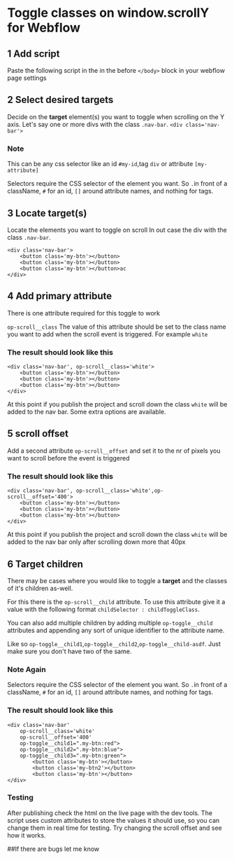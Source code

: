 # Toggle classes on window.scrollY for Webflow

## 1 Add script

Paste the following script in the in the before `</body>` block in your webflow page settings
<script src='https://cdn.jsdelivr.net/gh/porfur/webflowScripts@main/toggleClassesOnWindowScrollY/index.min.js'></script>

## 2 Select desired targets

Decide on the **target** element(s) you want to toggle when scrolling on the Y axis.
Let's say one or more divs with the class `.nav-bar`.
`<div class='nav-bar'>`

### Note

This can be any css selector like an id `#my-id`,tag `div` or attribute `[my-attribute]`

Selectors require the CSS selector of the element you want. So `.`in front of a className, `#` for an id, `[]` around attribute names, and nothing for tags.

## 3 Locate target(s)

Locate the elements you want to toggle on scroll
In out case the div with the class `.nav-bar`.

    <div class='nav-bar'>
    	<button class='my-btn'></button>
    	<button class='my-btn'></button>
    	<button class='my-btn'></button>ac
    </div>

## 4 Add primary attribute

There is one attribute required for this toggle to work

`op-scroll__class` The value of this attribute should be set to the class name you want to add when the scroll event is triggered.
For example `white`

### The result should look like this

    <div class='nav-bar', op-scroll__class='white'>
    	<button class='my-btn'></button>
    	<button class='my-btn'></button>
    	<button class='my-btn'></button>
    </div>

At this point if you publish the project and scroll down the class `white` will be added to the nav bar.
Some extra options are available.

## 5 scroll offset

Add a second attribute `op-scroll__offset` and set it to the nr of pixels you want to scroll before the event is triggered

### The result should look like this

    <div class='nav-bar', op-scroll__class='white',op-scroll__offset='400'>
    	<button class='my-btn'></button>
    	<button class='my-btn'></button>
    	<button class='my-btn'></button>
    </div>

At this point if you publish the project and scroll down the class `white` will be added to the nav bar only after scrolling down more that 40px

## 6 Target children

There may be cases where you would like to toggle a **target** and the classes of it's children as-well.

For this there is the `op-scroll__child` attribute.
To use this attribute give it a value with the following format `childSelector : childToggleClass`.

You can also add multiple children by adding multiple `op-toggle__child` attributes and appending any sort of unique identifier to the attribute name.

Like so `op-toggle__child1`,`op-toggle__child2`,`op-toggle__child-asdf`.
Just make sure you don't have two of the same.

### Note Again

Selectors require the CSS selector of the element you want. So `.`in front of a className, `#` for an id, `[]` around attribute names, and nothing for tags.

### The result should look like this

    <div class='nav-bar'
		op-scroll__class='white'
		op-scroll__offset='400'
		op-toggle__child1=".my-btn:red">
		op-toggle__child2=".my-btn:blue">
		op-toggle__child3=".my-btn:green">
		 	<button class='my-btn'></button>
			<button class='my-btn2'></button>
			<button class='my-btn'></button>
    </div>

### Testing

After publishing check the html on the live page with the dev tools.
The script uses custom attributes to store the values it should use, so you can change them in real time for testing.
Try changing the scroll offset and see how it works.

##If there are bugs let me know
